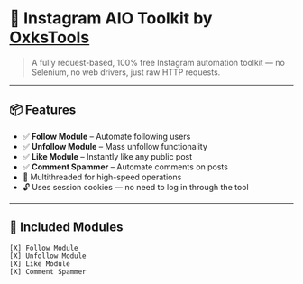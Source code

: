 # 🚀 Instagram AIO Toolkit by [OxksTools](https://github.com/OxksTools)

> A fully request-based, 100% free Instagram automation toolkit — no Selenium, no web drivers, just raw HTTP requests.

---

## 📦 Features

- ✅ **Follow Module** – Automate following users
- ✅ **Unfollow Module** – Mass unfollow functionality
- ✅ **Like Module** – Instantly like any public post
- ✅ **Comment Spammer** – Automate comments on posts
- 🧵 Multithreaded for high-speed operations
- 🔓 Uses session cookies — no need to log in through the tool

---

## 📂 Included Modules

```text
[X] Follow Module
[X] Unfollow Module
[X] Like Module
[X] Comment Spammer
